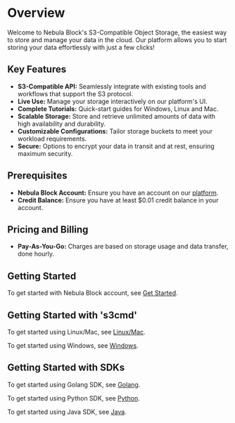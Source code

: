 # Overview
Welcome to Nebula Block's S3-Compatible Object Storage, the easiest way to store and manage your data in the cloud.
Our platform allows you to start storing your data effortlessly with just a few clicks!

## Key Features
- **S3-Compatible API:** Seamlessly integrate with existing tools and workflows that support the S3 protocol.
- **Live Use:** Manage your storage interactively on our platform's UI. 
- **Complete Tutorials:** Quick-start guides for Windows, Linux and Mac.
- **Scalable Storage:** Store and retrieve unlimited amounts of data with high availability and durability.
- **Customizable Configurations:** Tailor storage buckets to meet your workload requirements.
- **Secure:** Options to encrypt your data in transit and at rest, ensuring maximum security.

## Prerequisites
- **Nebula Block Account:** Ensure you have an account on our [platform](https://www.nebulablock.com).
- **Credit Balance:** Ensure you have at least $0.01 credit balance in your account.

## Pricing and Billing
- **Pay-As-You-Go:** Charges are based on storage usage and data transfer, done hourly. 

## Getting Started
To get started with Nebula Block account, see [Get Started](Getting_Started.md).

## Getting Started with 's3cmd'
To get started using Linux/Mac, see [Linux/Mac](Tutorials/LinuxMac.md).

To get started using Windows, see [Windows](Tutorials/Windows.md).

## Getting Started with SDKs
To get started using Golang SDK, see [Golang](SDK/Golang_sdk.md).

To get started using Python SDK, see [Python](SDK/Python_sdk.md).

To get started using Java SDK, see [Java](SDK/Java_sdk.md).
